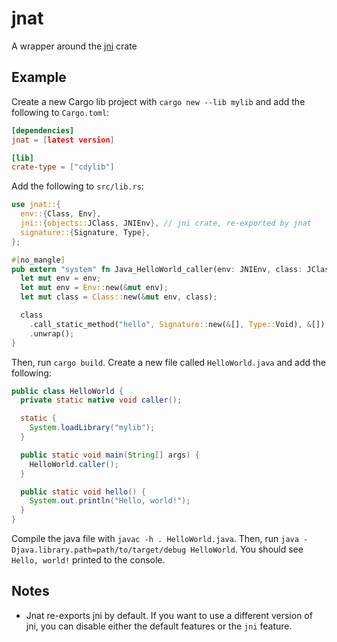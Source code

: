 # jnat

A wrapper around the [jni](https://crates.io/crates/jni) crate

## Example

Create a new Cargo lib project with `cargo new --lib mylib` and add the following to `Cargo.toml`:

```toml
[dependencies]
jnat = [latest version]

[lib]
crate-type = ["cdylib"]
```

Add the following to `src/lib.rs`:

```rust
use jnat::{
  env::{Class, Env},
  jni::{objects::JClass, JNIEnv}, // jni crate, re-exported by jnat
  signature::{Signature, Type},
};

#[no_mangle]
pub extern "system" fn Java_HelloWorld_caller(env: JNIEnv, class: JClass) {
  let mut env = env;
  let mut env = Env::new(&mut env);
  let mut class = Class::new(&mut env, class);

  class
    .call_static_method("hello", Signature::new(&[], Type::Void), &[])
    .unwrap();
}
```

Then, run `cargo build`. Create a new file called `HelloWorld.java` and add the following:

```java
public class HelloWorld {
  private static native void caller();

  static {
    System.loadLibrary("mylib");
  }

  public static void main(String[] args) {
    HelloWorld.caller();
  }

  public static void hello() {
    System.out.println("Hello, world!");
  }
}
```

Compile the java file with `javac -h . HelloWorld.java`. Then, run `java -Djava.library.path=path/to/target/debug HelloWorld`. You should see `Hello, world!` printed to the console.

## Notes

- Jnat re-exports jni by default. If you want to use a different version of jni, you can disable either the default features or the `jni` feature.
